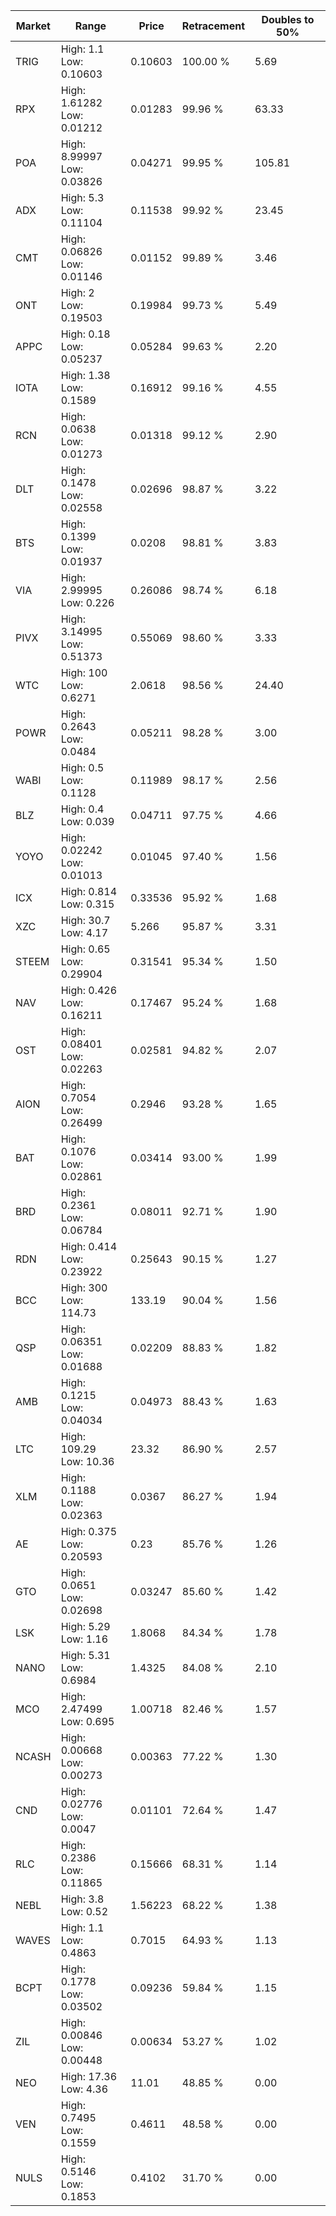 | Market | Range | Price| Retracement | Doubles to 50% |
| --- | --- | --- | --- | --- |
| TRIG | High: 1.1<br />Low: 0.10603 | 0.10603 | 100.00 % | 5.69 |
| RPX | High: 1.61282<br />Low: 0.01212 | 0.01283 | 99.96 % | 63.33 |
| POA | High: 8.99997<br />Low: 0.03826 | 0.04271 | 99.95 % | 105.81 |
| ADX | High: 5.3<br />Low: 0.11104 | 0.11538 | 99.92 % | 23.45 |
| CMT | High: 0.06826<br />Low: 0.01146 | 0.01152 | 99.89 % | 3.46 |
| ONT | High: 2<br />Low: 0.19503 | 0.19984 | 99.73 % | 5.49 |
| APPC | High: 0.18<br />Low: 0.05237 | 0.05284 | 99.63 % | 2.20 |
| IOTA | High: 1.38<br />Low: 0.1589 | 0.16912 | 99.16 % | 4.55 |
| RCN | High: 0.0638<br />Low: 0.01273 | 0.01318 | 99.12 % | 2.90 |
| DLT | High: 0.1478<br />Low: 0.02558 | 0.02696 | 98.87 % | 3.22 |
| BTS | High: 0.1399<br />Low: 0.01937 | 0.0208 | 98.81 % | 3.83 |
| VIA | High: 2.99995<br />Low: 0.226 | 0.26086 | 98.74 % | 6.18 |
| PIVX | High: 3.14995<br />Low: 0.51373 | 0.55069 | 98.60 % | 3.33 |
| WTC | High: 100<br />Low: 0.6271 | 2.0618 | 98.56 % | 24.40 |
| POWR | High: 0.2643<br />Low: 0.0484 | 0.05211 | 98.28 % | 3.00 |
| WABI | High: 0.5<br />Low: 0.1128 | 0.11989 | 98.17 % | 2.56 |
| BLZ | High: 0.4<br />Low: 0.039 | 0.04711 | 97.75 % | 4.66 |
| YOYO | High: 0.02242<br />Low: 0.01013 | 0.01045 | 97.40 % | 1.56 |
| ICX | High: 0.814<br />Low: 0.315 | 0.33536 | 95.92 % | 1.68 |
| XZC | High: 30.7<br />Low: 4.17 | 5.266 | 95.87 % | 3.31 |
| STEEM | High: 0.65<br />Low: 0.29904 | 0.31541 | 95.34 % | 1.50 |
| NAV | High: 0.426<br />Low: 0.16211 | 0.17467 | 95.24 % | 1.68 |
| OST | High: 0.08401<br />Low: 0.02263 | 0.02581 | 94.82 % | 2.07 |
| AION | High: 0.7054<br />Low: 0.26499 | 0.2946 | 93.28 % | 1.65 |
| BAT | High: 0.1076<br />Low: 0.02861 | 0.03414 | 93.00 % | 1.99 |
| BRD | High: 0.2361<br />Low: 0.06784 | 0.08011 | 92.71 % | 1.90 |
| RDN | High: 0.414<br />Low: 0.23922 | 0.25643 | 90.15 % | 1.27 |
| BCC | High: 300<br />Low: 114.73 | 133.19 | 90.04 % | 1.56 |
| QSP | High: 0.06351<br />Low: 0.01688 | 0.02209 | 88.83 % | 1.82 |
| AMB | High: 0.1215<br />Low: 0.04034 | 0.04973 | 88.43 % | 1.63 |
| LTC | High: 109.29<br />Low: 10.36 | 23.32 | 86.90 % | 2.57 |
| XLM | High: 0.1188<br />Low: 0.02363 | 0.0367 | 86.27 % | 1.94 |
| AE | High: 0.375<br />Low: 0.20593 | 0.23 | 85.76 % | 1.26 |
| GTO | High: 0.0651<br />Low: 0.02698 | 0.03247 | 85.60 % | 1.42 |
| LSK | High: 5.29<br />Low: 1.16 | 1.8068 | 84.34 % | 1.78 |
| NANO | High: 5.31<br />Low: 0.6984 | 1.4325 | 84.08 % | 2.10 |
| MCO | High: 2.47499<br />Low: 0.695 | 1.00718 | 82.46 % | 1.57 |
| NCASH | High: 0.00668<br />Low: 0.00273 | 0.00363 | 77.22 % | 1.30 |
| CND | High: 0.02776<br />Low: 0.0047 | 0.01101 | 72.64 % | 1.47 |
| RLC | High: 0.2386<br />Low: 0.11865 | 0.15666 | 68.31 % | 1.14 |
| NEBL | High: 3.8<br />Low: 0.52 | 1.56223 | 68.22 % | 1.38 |
| WAVES | High: 1.1<br />Low: 0.4863 | 0.7015 | 64.93 % | 1.13 |
| BCPT | High: 0.1778<br />Low: 0.03502 | 0.09236 | 59.84 % | 1.15 |
| ZIL | High: 0.00846<br />Low: 0.00448 | 0.00634 | 53.27 % | 1.02 |
| NEO | High: 17.36<br />Low: 4.36 | 11.01 | 48.85 % | 0.00 |
| VEN | High: 0.7495<br />Low: 0.1559 | 0.4611 | 48.58 % | 0.00 |
| NULS | High: 0.5146<br />Low: 0.1853 | 0.4102 | 31.70 % | 0.00 |
